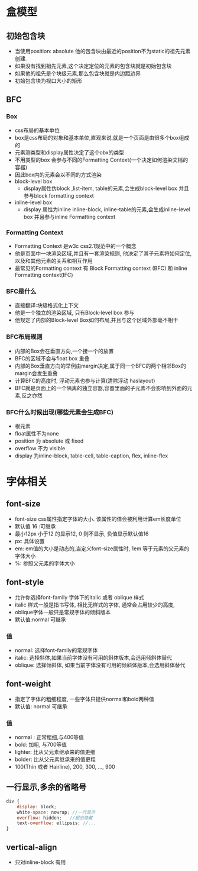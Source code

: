 # 盒模型
## 初始包含块
+	当使用position: absolute 他的包含块由最近的position不为static的祖先元素创建.
+  如果没有找到祖先元素,这个决定定位的元素的包含块就是初始包含块
+  如果他的祖先是个块级元素,那么包含块就是内边距边界
+  初始包含块为视口大小的矩形

## BFC
###	Box
+	css布局的基本单位
+ 	box是css布局的对象和基本单位,直观来说,就是一个页面是由很多个box组成的
+  元素测类型和display属性决定了这个obx的类型
+  不用类型的box 会参与不同的Formatting Context(一个决定如何渲染文档的容器)
+  因此box内的元素会以不同的方式渲染
+	block-level box
	-	display属性伪block ,list-item, table的元素,会生成block-level box 并且参与block formatting context
+	inline-level box
	-	display 属性为inline inline-block, inline-table的元素,会生成inline-level box 并且参与inline Formatting context

### Formatting Context
+ Formatting Context 是w3c css2.1规范中的一个概念
+ 	他是页面中一块渲染区域,并且有一套渲染规则, 他决定了其子元素将如何定位,以及和其他元素的关系和相互作用
+  最常见的Formatting context 有 Block Formatting context (BFC) 和 inline Formatting context(IFC)

### BFC是什么
+	直接翻译:块级格式化上下文
+ 	他是一个独立的渲染区域, 只有Block-level box 参与
+  他规定了内部的Block-level Box如何布局,并且与这个区域外部毫不相干

###	BFC布局规则
+	内部的Box会在垂直方向,一个接一个的放置
+ 	BFC的区域不会与float box 重叠
+  内部的Box垂直方向的举例由margin决定,属于同一个BFC的两个相邻Box的margin会发生重叠
+  计算BFC的高度时, 浮动元素也参与计算(清除浮动 haslayout)
+  BFC就是页面上的一个隔离的独立容器,容器里面的子元素不会影响到外面的元素,反之亦然

### BFC什么时候出现(哪些元素会生成BFC)
+	根元素
+ 	float属性不为none
+  position 为 absolute 或 fixed
+  overflow 不为 visible
+  display 为inline-block, table-cell, table-caption, flex, inline-flex

# 字体相关
##	font-size
+	font-size css属性指定字体的大小.	该属性的值会被利用计算em长度单位
+	默认值 16  :可继承
+ 	最小12px 小于12 的显示12,  0 则不显示,  负值显示默认值16
+  px:	具体设置
+  em:	em值的大小是动态的,当定义font-size属性时, 1em 等于元素的父元素的字体大小
+  %:	参照父元素的字体大小

##	font-style
+	允许你选择font-family 字体下的italic 或者 oblique 样式
+ 	italic 样式一般是指书写体, 相比无样式的字体, 通常会占用较少的高度,
+  oblique字体一般只是常规字体的倾斜版本
+  默认值:normal 可继承

###	值
+	normal:	选择font-family的常规字体
+ 	italic:	选择斜体,如果当前字体没有可用的斜体版本,会选用倾斜体替代
+  oblique:	选择倾斜体, 如果当前字体没有可用的倾斜体版本,会选用斜体替代


## font-weight
+	指定了字体的粗细程度, 一些字体只提供normal和bold两种值
+	默认值: normal 可继承

### 值
+	normal	:	正常粗细,与400等值
+ 	bold:	加粗, 与700等值
+  lighter:	比从父元素继承来的值更细
+  bolder:	比从父元素继承来的值更粗
+  100(Thin 或者 Hairline), 200, 300, ..., 900

## 一行显示,多余的省略号
```js
div {
	display: block;
	white-space: nowrap; //一行显示
	overflow: hidden;	//超出隐藏
	text-overflow: ellipsis; //...
}
```

## vertical-align
+	只对inline-block 有用





